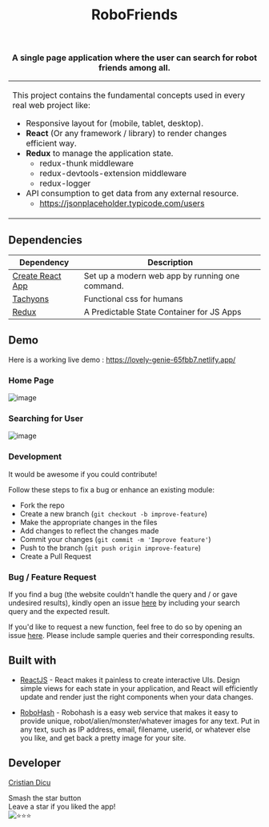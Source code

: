 <h1 align="center"> RoboFriends </h1> 
<br>
<h3 align="center"> A single page application where the user can search for robot friends among all.</h3>
<table>
	<tr>
		<td>
			

This project contains the fundamental concepts used in every real web project like: 
 * Responsive layout for (mobile, tablet, desktop).
 * **React** (Or any framework / library) to render changes efficient way.
 * **Redux** to manage the application state.
   * redux-thunk middleware
   * redux-devtools-extension middleware
   * redux-logger
 * API consumption to get data from any external resource.
   * https://jsonplaceholder.typicode.com/users
		</td>
	</tr>
</table>

## Dependencies

|  Dependency | Description  |
|---|---|
| [Create React App](https://github.com/facebook/create-react-app)  |  Set up a modern web app by running one command. |
| [Tachyons](https://tachyons.io/)  |  Functional css for humans  |
| [Redux](https://es.redux.js.org/) | A Predictable State Container for JS Apps |


## Demo

Here is a working live demo : https://lovely-genie-65fbb7.netlify.app/

### Home Page

![image](https://user-images.githubusercontent.com/90745550/190890249-c9cc19c2-d213-4fab-9dba-6fafb1da2054.png)


### Searching for User

![image](https://user-images.githubusercontent.com/90745550/190890288-14d65bdc-9aac-4edf-bab3-c4a91c64e968.png)


### Development

It would be awesome if you could contribute!

Follow these steps to fix a bug or enhance an existing module:

- Fork the repo
- Create a new branch (`git checkout -b improve-feature`)
- Make the appropriate changes in the files
- Add changes to reflect the changes made
- Commit your changes (`git commit -m 'Improve feature'`)
- Push to the branch (`git push origin improve-feature`)
- Create a Pull Request

### Bug / Feature Request

If you find a bug (the website couldn't handle the query and / or gave undesired results), kindly open an issue [here](https://github.com/dicucristiann/Robofriends/issues/new) by including your search query and the expected result.

If you'd like to request a new function, feel free to do so by opening an issue [here](https://github.com/dicucristiann/Robofriends/issues/new). Please include sample queries and their corresponding results.

## Built with

- [ReactJS](https://reactjs.org/) - React makes it painless to create interactive UIs. Design simple views for each state in your application, and React will efficiently update and render just the right components when your data changes.

- [RoboHash](https://robohash.org/) - Robohash is a easy web service that makes it easy to provide unique, robot/alien/monster/whatever images for any text. Put in any text, such as IP address, email, filename, userid, or whatever else you like, and get back a pretty image for your site. 

## Developer

[Cristian Dicu](https://github.com/dicucristiann)

Smash the star button
<br />
Leave a star if you liked the app!
<br />
<img src="https://c.tenor.com/1Ucwz9xKC94AAAAM/coach-josh-wood-coach-josh.gif" alt="⭐⭐⭐">

